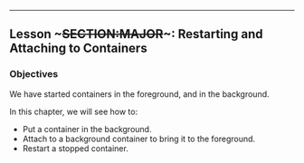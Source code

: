 ---
## Lesson ~~~SECTION:MAJOR~~~: Restarting and Attaching to Containers

### Objectives

We have started containers in the foreground, and in the background.

In this chapter, we will see how to:

* Put a container in the background.
* Attach to a background container to bring it to the foreground.
* Restart a stopped container.
